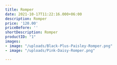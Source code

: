 ```yaml
---
title: Romper
date: 2021-10-17T11:22:16.000+06:00
description: Romper
price: '120.00'
priceBefore: ''
shortDescription: Romper
productID: "1"
images:
- image: "/uploads/Black-Plus-Paisley-Romper.png"
- image: "/uploads/Pink-Daisy-Romper.png"

---
```

